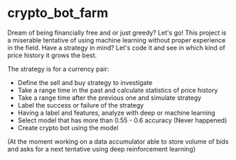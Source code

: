# crypto_bot_farm
Dream of being financially free and or just greedy? Let's go!
This project is a miserable tentative of using machine learning without proper experience in the field.
Have a strategy in mind? Let's code it and see in which kind of price history it grows the best.

The strategy is for a currency pair:
  - Define the sell and buy strategy to investigate
  - Take a range time in the past and calculate statistics of price history
  - Take a range time after the previous one and simulate strategy
  - Label the success or failure of the strategy
  - Having a label and features, analyze with deep or machine learning
  - Select model that has more than 0.55 - 0.6 accuracy (Never happened)
  - Create crypto bot using the model

(At the moment working on a data accumulator able to store volume of bids and asks for a next tentative using deep reinforcement learning)
